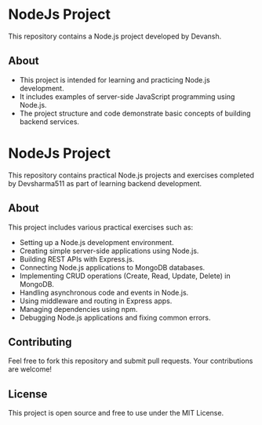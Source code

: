 # NodeJs Project

This repository contains a Node.js project developed by Devansh. 

## About

- This project is intended for learning and practicing Node.js development.
- It includes examples of server-side JavaScript programming using Node.js.
- The project structure and code demonstrate basic concepts of building backend services.

# NodeJs Project

This repository contains practical Node.js projects and exercises completed by Devsharma511 as part of learning backend development.

## About

This project includes various practical exercises such as:

- Setting up a Node.js development environment.
- Creating simple server-side applications using Node.js.
- Building REST APIs with Express.js.
- Connecting Node.js applications to MongoDB databases.
- Implementing CRUD operations (Create, Read, Update, Delete) in MongoDB.
- Handling asynchronous code and events in Node.js.
- Using middleware and routing in Express apps.
- Managing dependencies using npm.
- Debugging Node.js applications and fixing common errors.

## Contributing

Feel free to fork this repository and submit pull requests. Your contributions are welcome!

## License

This project is open source and free to use under the MIT License.

